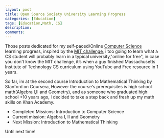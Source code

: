 ```yaml
---
layout: post
title: Open Source Society University Learning Progress
categories: [Education]
tags: [Education,Math, CS]
description: 
comments:
---
```


<p >
Those posts dedicated for my self-paced/Online <a href="https://ossu.firebaseapp.com/#/curriculum">Computer Science</a> learning progress, inspired by the <a href="https://www.scotthyoung.com/blog/myprojects/mit-challenge-2/">MIT challenge</a>, i too going to learn what a CS student will probably learn in a typical university,"online for free", in case you don't know the MIT challenge, it’s when a guy finished Massachusetts Institute of Technology CS curriculum using YouTube and Free resource in 1 years.
</p>
<p>So far, im at the second course Introduction to Mathematical Thinking by Stanford on Coursera, However the course's prerequisites is high school math(Algebra I,II and Geometry), and as someone who graduated high school +10 years ago, I decided to take a step back and fresh up my math skills on Khan Academy.
</p>
<ul>
<li>Completed Missions: Introduction to Computer Science</li>
<li>Current mission: Algebra I, II and Geometry</li>
<li>Next Mission: Introduction to Mathematical Thinking</li>
</ul>
Until next time!
